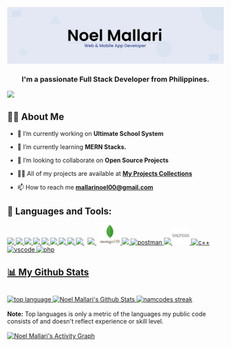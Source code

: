 
<img src="./assets/banner.png">

<h3 align="center">I'm a passionate Full Stack Developer from Philippines.</h3>

<a href="https://github.com/Meghna-DAS/github-profile-views-counter">
    <img src="https://komarev.com/ghpvc/?username=namcodes">
</a>
<br/>

## 🙋‍♂️ About Me

- 🔭 I’m currently working on **Ultimate School System**

- 🌱 I’m currently learning **MERN Stacks.**

- 👯 I’m looking to collaborate on **Open Source Projects**

- 👨‍💻 All of my projects are available at **[My Projects Collections](https://facebook.com)**

- 📫 How to reach me **mallarinoel00@gmail.com**

## 🚀 Languages and Tools:
<p align="left">
   <a href="https://www.java.com" target="_blank"> <img src="https://img.icons8.com/color/48/000000/java-coffee-cup-logo.png"/> </a>
    <a href="https://reactjs.org/" target="_blank"> <img src="https://img.icons8.com/color/48/000000/react-native.png"/> </a>
    <a href="https://spring.io/projects/spring-boot" target="_blank"> <img src="https://img.icons8.com/color/48/000000/spring-logo.png"/> </a> 
    <a href="https://developer.mozilla.org/en-US/docs/Web/JavaScript" target="_blank"> <img src="https://img.icons8.com/color/48/000000/javascript.png"/> </a> 
    <a href="https://www.w3.org/html/" target="_blank"> <img src="https://img.icons8.com/color/48/000000/html-5.png"/> </a> 
    <a href="https://www.w3schools.com/css/" target="_blank"> <img src="https://img.icons8.com/color/48/000000/css3.png"/> </a> 
    <a href="https://getbootstrap.com" target="_blank"> <img src="https://img.icons8.com/color/48/000000/bootstrap.png"/> </a> 
    <a href="https://www.python.org" target="_blank"> <img src="https://img.icons8.com/color/48/000000/python.png"/> </a> 
    <a style="padding-right:8px;" href="https://nodejs.org" target="_blank"> <img src="https://img.icons8.com/color/48/000000/nodejs.png"/> </a> 
    <a style="padding-right:8px;" href="https://www.mysql.com/" target="_blank"> <img src="https://img.icons8.com/fluent/50/000000/mysql-logo.png"/> </a>
    <a href="https://www.mongodb.com/" target="_blank"> <img src="https://raw.githubusercontent.com/devicons/devicon/master/icons/mongodb/mongodb-original-wordmark.svg" alt="mongodb" width="48" height="48"/> </a> 
    <a href="https://firebase.google.com/" target="_blank"> <img src="https://img.icons8.com/color/48/000000/firebase.png"/> </a> 
    <a href="https://postman.com" target="_blank"> <img src="https://www.vectorlogo.zone/logos/getpostman/getpostman-icon.svg" alt="postman" width="45" height="45"/> </a>   
    <a href="https://git-scm.com/" target="_blank"> <img src="https://img.icons8.com/color/48/000000/git.png"/> </a>
    <a href="https://expressjs.com" target="_blank"> <img src="https://raw.githubusercontent.com/devicons/devicon/master/icons/express/express-original-wordmark.svg" alt="express" width="40" height="40"/> </a>
  <a href="https://cplusplus.com/" target="_blank"><img src="https://imgs.search.brave.com/dPvU85gATgtr4mMF2du--Rx3zwl8sze5U3TwQDAOpD8/rs:fit:560:320:1/g:ce/aHR0cHM6Ly91cGxv/YWQud2lraW1lZGlh/Lm9yZy93aWtpcGVk/aWEvY29tbW9ucy90/aHVtYi8xLzE4L0lT/T19DJTJCJTJCX0xv/Z28uc3ZnLzUxMnB4/LUlTT19DJTJCJTJC/X0xvZ28uc3ZnLnBu/Zw" alt="c++" width="40" height="40"/></a>
  <a href="https://code.visualstudio.com/Download" target="_blank"> <img src="https://user-images.githubusercontent.com/674621/71187801-14e60a80-2280-11ea-94c9-e56576f76baf.png"  alt="vscode" width="40" height="40" />
  <a href="https://php.net" target="_blank"> <img src="https://www.php.net/images/logos/php-logo-white.svg"  alt="php" width="40" height="40" />
</p>
  
  


## 📊 My Github Stats

  <br/>
 <a href="https://github-readme-stats.vercel.app/api/top-langs/?username=namcodes&langs_count=15&count_private=true&layout=compact&theme=black-ice&hide_border=true&stroke=0000&background=060A0CD0">
<img alt="top language" src="https://github-readme-stats.vercel.app/api/top-langs/?username=namcodes&langs_count=20&count_private=true&layout=compact&theme=black-ice&hide_border=true&stroke=0000&bg_color=060A0CD0"/>
</a>
<a href="[https://github.com/namcodes/github-readme-stats](https://github-readme-stats.vercel.app/api?username=namcodes&langs_count=15&show_icons=true&count_private=true&theme=black-ice&hide_border=true&stroke=0000&bg_color=060A0CD0)">
<img alt="Noel Mallari's Github Stats" src="https://github-readme-stats.vercel.app/api?username=namcodes&langs_count=15&show_icons=true&count_private=true&theme=black-ice&hide_border=true&stroke=0000&bg_color=060A0CD0" />
</a><a href="https://github.com/namcodes/github-readme-streak-stats">
    <img alt="namcodes streak" src="https://github-readme-streak-stats.herokuapp.com/?user=namcodes&theme=black-ice&hide_border=true&stroke=0000&background=060A0CD0"/>
</a>

<br/>
<br/>
  <b>Note:</b> Top languages is only a metric of the languages my public code consists of and doesn't reflect experience or skill level.
<br/>
<br/>
<a href="https://github.com/namcodes/github-readme-activity-graph"><img alt="Noel Mallari's Activity Graph" src="https://activity-graph.herokuapp.com/graph?username=namcodes&bg_color=0D1117&theme=black-ice&color=5BCDEC&line=5BCDEC&point=FFFFFF&hide_border=true" /></a>

<br/>
